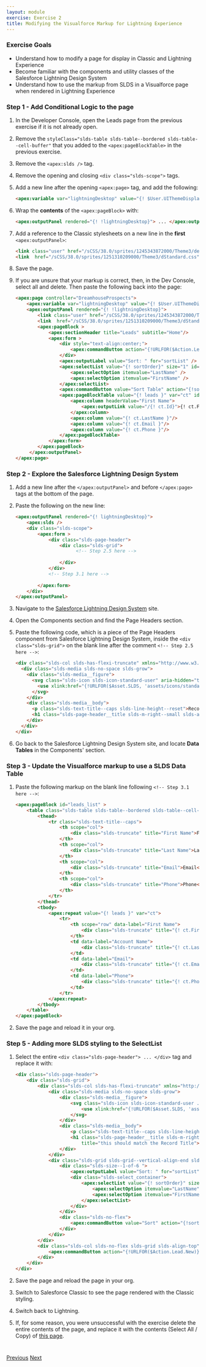 ```yaml
---
layout: module
exercise: Exercise 2
title: Modifying the Visualforce Markup for Lightning Experience
---
```


### Exercise Goals

* Understand how to modify a page for display in Classic and Lightning Experience
* Become familiar with the components and utility classes of the Salesforce Lightning Design System
* Understand how to use the markup from SLDS in a Visualforce page when rendered in Lightning Experience

### Step 1 - Add Conditional Logic to the page

1. In the Developer Console, open the Leads page from the previous exercise if it is not already open.
2. Remove the `styleClass="slds-table slds-table--bordered slds-table--cell-buffer"` that you added to the `<apex:pageBlockTable>` in the previous exercise.
3. Remove the `<apex:slds />` tag.
4. Remove the opening and closing `<div class="slds-scope">` tags.
5. Add a new line after the opening `<apex:page>` tag, and add the following:
 
    ```html
	<apex:variable var="lightningDesktop" value="{! $User.UIThemeDisplayed == 'Theme4d'}" />
	```

6. Wrap the **contents** of the `<apex:pageBlock>` with:

    ```html
	<apex:outputPanel rendered="{! !lightningDesktop}"> ... </apex:outputPanel>
    ```

7. Add a reference to the Classic stylesheets on a new line in the **first** `<apex:outputPanel>`:

	```html
	<link class="user" href="/sCSS/38.0/sprites/1245343872000/Theme3/default/elements.css" rel="stylesheet" type="text/css" />
    <link  href="/sCSS/38.0/sprites/1251310209000/Theme3/dStandard.css" rel="stylesheet" type="text/css" />
	```
    
9. Save the page.
10. If you are unsure that your markup is correct, then, in the Dev Console, select all and delete. Then paste the following back into the page:

	```html
	<apex:page controller="DreamhouseProspects">
	    <apex:variable var="lightningDesktop" value="{! $User.UIThemeDisplayed == 'Theme4d'}" />
	    <apex:outputPanel rendered="{! !lightningDesktop}">
		    <link class="user" href="/sCSS/38.0/sprites/1245343872000/Theme3/default/elements.css" rel="stylesheet" type="text/css" />
		    <link  href="/sCSS/38.0/sprites/1251310209000/Theme3/dStandard.css" rel="stylesheet" type="text/css" />
	        <apex:pageBlock >
	            <apex:sectionHeader title="Leads" subtitle="Home"/>
	            <apex:form >
	                <div style="text-align:center;">
	                    <apex:commandButton action="{!URLFOR($Action.Lead.New)}" value="New"/>
	                </div>
	                <apex:outputLabel value="Sort: " for="sortList" />
	                <apex:selectList value="{! sortOrder}" size="1" id="sortList">
	                    <apex:selectOption itemvalue="LastName" />
	                    <apex:selectOption itemvalue="FirstName" />
	                </apex:selectList>
	                <apex:commandButton value="Sort Table" action="{!sortList}" reRender="leads_list"/>
	                <apex:pageBlockTable value="{! leads }" var="ct" id="leads_list">
	                    <apex:column headerValue="First Name">
	                        <apex:outputLink value="/{! ct.Id}">{! ct.FirstName }</apex:outputLink>
	                    </apex:column>
	                    <apex:column value="{! ct.LastName }"/>
	                    <apex:column value="{! ct.Email }"/>
	                    <apex:column value="{! ct.Phone }"/>
	                </apex:pageBlockTable>              
	            </apex:form>
	        </apex:pageBlock>
	     </apex:outputPanel>
	</apex:page>
	```

### Step 2 - Explore the Salesforce Lightning Design System

1. Add a new line after the `</apex:outputPanel>` and before `</apex:page>` tags at the bottom of the page.
2. Paste the following on the new line:

	```html
	<apex:outputPanel rendered="{! lightningDesktop}">
        <apex:slds />
        <div class="slds-scope">
            <apex:form >
                <div class="slds-page-header">
                    <div class="slds-grid">
                    	  <!-- Step 2.5 here -->
                    	  
                    </div>
                </div>
                <!-- Step 3.1 here -->
                
            </apex:form>
        </div>
    </apex:outputPanel>
	```
3. Navigate to the [Salesforce Lightning Design System](http://getslds.com) site.
4. Open the Components section and find the Page Headers section.
5. Paste the following code, which is a piece of the Page Headers component from Salesforce Lightning Design System, inside the `<div class="slds-grid">` on the blank line after the comment `<!-- Step 2.5 here -->`:

	```html
	<div class="slds-col slds-has-flexi-truncate" xmlns="http://www.w3.org/2000/svg" xmlns:xlink="http://www.w3.org/1999/xlink">
      <div class="slds-media slds-no-space slds-grow">
        <div class="slds-media__figure">
          <svg class="slds-icon slds-icon-standard-user" aria-hidden="true">
            <use xlink:href="{!URLFOR($Asset.SLDS, 'assets/icons/standard-sprite/svg/symbols.svg#lead')}"></use>
          </svg> 
        </div>
        <div class="slds-media__body">
          <p class="slds-text-title--caps slds-line-height--reset">Record Type</p>
          <h1 class="slds-page-header__title slds-m-right--small slds-align-middle slds-truncate" title="this should match the Record Title">Record Title</h1>
        </div>
      </div>
    </div>
	```
    
5. Go back to the Salesforce Lightning Design System site, and locate **Data Tables** in the Components' section.

### Step 3 - Update the Visualforce markup to use a SLDS Data Table

1. Paste the following markup on the blank line following `<!-- Step 3.1 here -->`:

	```html
	<apex:pageBlock id="leads_list" >
        <table class="slds-table slds-table--bordered slds-table--cell-buffer">
            <thead>
                <tr class="slds-text-title--caps">
                    <th scope="col">
                        <div class="slds-truncate" title="First Name">First Name</div>
                    </th>
                    <th scope="col">
                        <div class="slds-truncate" title="Last Name">Last Name</div>
                    </th>
                    <th scope="col">
                        <div class="slds-truncate" title="Email">Email</div>
                    </th>
                    <th scope="col">
                        <div class="slds-truncate" title="Phone">Phone</div>
                    </th>
                </tr>
            </thead>
            <tbody>
                <apex:repeat value="{! leads }" var="ct">
                    <tr>
                        <th scope="row" data-label="First Name">
                            <div class="slds-truncate" title="{! ct.FirstName }"><apex:outputLink value="/{! ct.Id}">{! ct.FirstName }</apex:outputLink></div>
                        </th>
                        <td data-label="Account Name">
                            <div class="slds-truncate" title="{! ct.LastName }">{! ct.LastName }</div>
                        </td>
                        <td data-label="Email">
                            <div class="slds-truncate" title="{! ct.Email }">{! ct.Email }</div>
                        </td>
                        <td data-label="Phone">
                            <div class="slds-truncate" title="{! ct.Phone }">{! ct.Phone }</div>
                        </td>
                    </tr>
                </apex:repeat>
            </tbody>
        </table>
   </apex:pageBlock>
	```

2. Save the page and reload it in your org.

### Step 5 - Adding more SLDS styling to the SelectList

1. Select the entire `<div class="slds-page-header"> ... </div>` tag and replace it with:

	```html
	<div class="slds-page-header">
        <div class="slds-grid">
            <div class="slds-col slds-has-flexi-truncate" xmlns="http://www.w3.org/2000/svg" xmlns:xlink="http://www.w3.org/1999/xlink">
                <div class="slds-media slds-no-space slds-grow">
                    <div class="slds-media__figure">
                        <svg class="slds-icon slds-icon-standard-user .slds-icon--small" aria-hidden="true">
                            <use xlink:href="{!URLFOR($Asset.SLDS, 'assets/icons/standard-sprite/svg/symbols.svg#lead')}"></use>
                        </svg> 
                    </div>
                    <div class="slds-media__body">
                        <p class="slds-text-title--caps slds-line-height--reset">Lead</p>
                        <h1 class="slds-page-header__title slds-m-right--small slds-align-middle slds-truncate" 
                            title="this should match the Record Title">Home</h1>
                    </div>
                </div>
                <div class="slds-grid slds-grid--vertical-align-end slds-m-vertical--small">
                    <div class="slds-size--1-of-6 ">
                        <apex:outputLabel value="Sort: " for="sortList" styleClass="slds-form-element__label" />
                        <div class="slds-select_container">
                            <apex:selectList value="{! sortOrder}" size="1" id="sortList" styleClass="slds-select">
                                <apex:selectOption itemvalue="LastName" />
                                <apex:selectOption itemvalue="FirstName" />
                            </apex:selectList>
                        </div>
                    </div>
                    <div class="slds-no-flex">
                        <apex:commandButton value="Sort" action="{!sortList}" reRender="leads_list" styleClass="slds-button slds-button--neutral"/>
                    </div>
                </div>
            </div>
            <div class="slds-col slds-no-flex slds-grid slds-align-top">
                <apex:commandButton action="{!URLFOR($Action.Lead.New)}" value="New" styleClass="slds-button slds-button--neutral"/>
            </div>
        </div>
   </div>
	```

2. Save the page and reload the page in your org.
3. Switch to Salesforce Classic to see the page rendered with the Classic styling.
4. Switch back to Lightning.
5. If, for some reason, you were unsuccessful with the exercise delete the entire contents of the page, and replace it with the contents (Select All / Copy) of [this page](https://github.com/developerforce/LightningNowWorkshop/blob/master/Exercise_2/src/pages/DreamhouseLeads.page).


<div class="row" style="margin-top:40px;">
<div class="col-sm-12">
<a href="Exercise_1.html" class="btn btn-default"><i class="glyphicon glyphicon-chevron-left"></i> Previous</a>
<a href="Exercise_3.html" class="btn btn-default pull-right">Next <i class="glyphicon glyphicon-chevron-right"></i></a>
</div>
</div>
